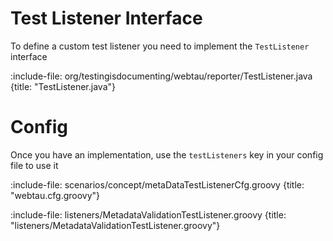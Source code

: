 # Test Listener Interface

To define a custom test listener you need to implement the `TestListener` interface

:include-file: org/testingisdocumenting/webtau/reporter/TestListener.java {title: "TestListener.java"}

# Config

Once you have an implementation, use the `testListeners` key in your config file to use it

:include-file: scenarios/concept/metaDataTestListenerCfg.groovy {title: "webtau.cfg.groovy"}

:include-file: listeners/MetadataValidationTestListener.groovy {title: "listeners/MetadataValidationTestListener.groovy"}